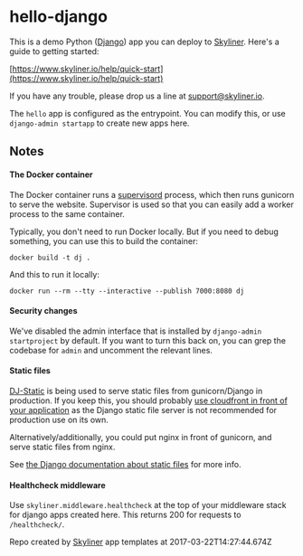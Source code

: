 # hello-django

This is a demo Python ([Django](https://www.djangoproject.com)) app you can deploy to [Skyliner](https://www.skyliner.io). Here's a guide to getting started:

[https://www.skyliner.io/help/quick-start](https://www.skyliner.io/help/quick-start)

If you have any trouble, please drop us a line at [support@skyliner.io](mailto:support@skyliner.io?Subject=Help%20with%20hello-django).

The `hello` app is configured as the entrypoint. You can modify this, or use `django-admin startapp` to create new apps here.

## Notes

#### The Docker container
The Docker container runs a [supervisord](http://supervisord.org/) process, which then runs gunicorn to serve the website. Supervisor is used so that you can easily add a worker process to the same container.

Typically, you don't need to run Docker locally. But if you need to debug something, you can use this to build the container:

```
docker build -t dj .
```

And this to run it locally:

```
docker run --rm --tty --interactive --publish 7000:8080 dj
```

#### Security changes
We've disabled the admin interface that is installed by `django-admin startproject` by default. If you want to turn this back on, you can grep the codebase for `admin` and uncomment the relevant lines.

#### Static files
[DJ-Static](https://github.com/kennethreitz/dj-static) is being used to serve static files from gunicorn/Django in production. If you keep this, you should probably [use cloudfront in front of your application](http://docs.aws.amazon.com/Route53/latest/DeveloperGuide/routing-to-cloudfront-distribution.html) as the Django static file server is not recommended for production use on its own.

Alternatively/additionally, you could put nginx in front of gunicorn, and serve static files from nginx.

See [the Django documentation about static files](https://docs.djangoproject.com/en/1.10/howto/static-files/) for more info.

#### Healthcheck middleware
Use `skyliner.middleware.healthcheck` at the top of your middleware stack for django apps created here. This returns 200 for requests to `/healthcheck/`.

Repo created by [Skyliner](https://www.skyliner.io) app templates at 2017-03-22T14:27:44.674Z